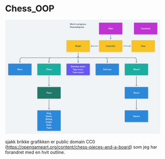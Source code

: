 # Chess_OOP

![](class_diagram.png)

sjakk brikke grafikken er public domain CC0 (https://opengameart.org/content/chess-pieces-and-a-board) som jeg har forandret med en hvit outline.